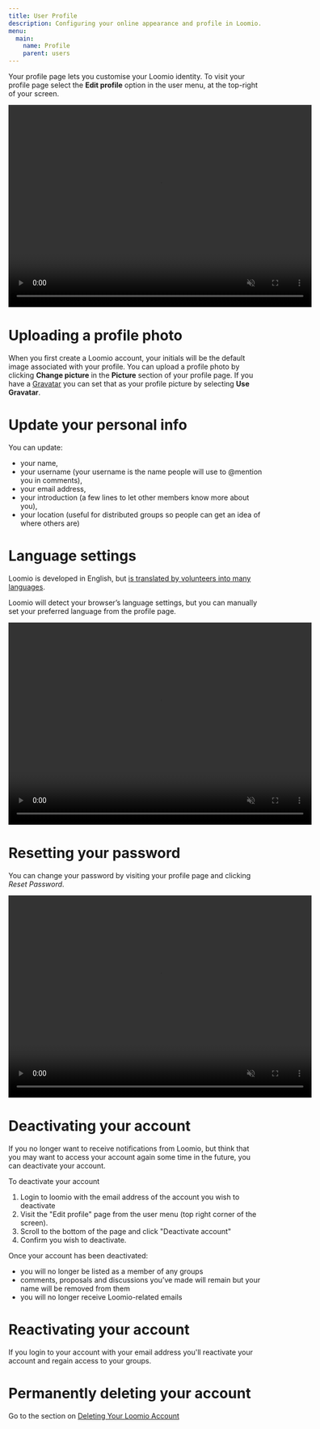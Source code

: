 ```yaml
---
title: User Profile
description: Configuring your online appearance and profile in Loomio.
menu:
  main:
    name: Profile
    parent: users
---
```

Your profile page lets you customise your Loomio identity. To visit your profile page select the **Edit profile** option in the user menu, at the top-right of your screen.

<video width="600" height="400" playsinline muted loop controls>
<source src="update_user_profile.mp4" type="video/mp4">
</video>

# Uploading a profile photo
When you first create a Loomio account, your initials will be the default image associated with your profile. You can upload a profile photo by clicking **Change picture** in the **Picture** section of your profile page. If you have a [Gravatar](https://en.gravatar.com/) you can set that as your profile picture by selecting **Use Gravatar**.

# Update your personal info

You can update:

* your name,
* your username (your username is the name people will use to @mention you in comments),
* your email address,
* your introduction (a few lines to let other members know more about you),
* your location (useful for distributed groups so people can get an idea of where others are)

# Language settings
Loomio is developed in English, but [is translated by volunteers into many languages](https://www.loomio.org/g/cpaM3Hsv/loomio-community-translation).

Loomio will detect your browser’s language settings, but you can manually set your preferred language from the profile page.

<video width="600" height="400" playsinline muted loop controls>
<source src="change_selected_locale.mp4" type="video/mp4">
</video>

# Resetting your password
You can change your password by visiting your profile page and clicking _Reset Password_.

<video width="600" height="400" playsinline muted loop controls>
<source src="change_password.mp4" type="video/mp4">
</video>

# Deactivating your account
If you no longer want to receive notifications from Loomio, but think that you may want to access your account again some time in the future, you can deactivate your account.

To deactivate your account
1. Login to loomio with the email address of the account you wish to deactivate
2. Visit the "Edit profile" page from the user menu (top right corner of the screen).
3. Scroll to the bottom of the page and click "Deactivate account"
4. Confirm you wish to deactivate.

Once your account has been deactivated:

* you will no longer be listed as a member of any groups
* comments, proposals and discussions you’ve made will remain but your name will be removed from them
* you will no longer receive Loomio-related emails

# Reactivating your account
If you login to your account with your email address you'll reactivate your account and regain access to your groups.

# Permanently deleting your account

Go to the section on [Deleting Your Loomio Account](../deleting_your_account)
